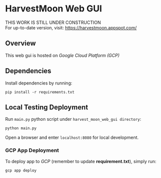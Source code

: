 # HarvestMoon Web GUI
THIS WORK IS STILL UNDER CONSTRUCTION  
For up-to-date version, visit:
https://harvestmoon.appspot.com/

## Overview
This web gui is hosted on _Google Cloud Platform (GCP)_

## Dependencies
Install dependencies by running:
```
pip install -r requirements.txt 
```

## Local Testing Deployment
Run `main.py` python script under `harvest_moon_web_gui directory`:
```
python main.py
``` 
Open a browser and enter `localhost:8080` for local development.


### GCP App Deployment
To deploy app to _GCP_ (remember to update **requirement.txt**), simply run:
```
gcp app deploy
```